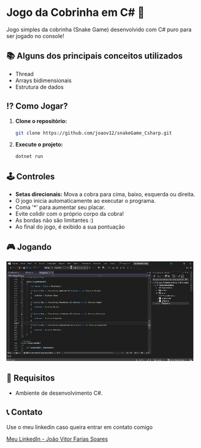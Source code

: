 # Jogo da Cobrinha em C# 🐍

Jogo simples da cobrinha (Snake Game) desenvolvido com C# puro para ser jogado no console! 

## 📚 Alguns dos principais conceitos utilizados
- Thread
- Arrays bidimensionais 
- Estrutura de dados

## ⁉️ Como Jogar?
1. **Clone o repositório:**
    ```bash
    git clone https://github.com/joaov12/snakeGame_Csharp.git
    ```

2. **Execute o projeto:**
    ```bash
    dotnet run
    ```

## 🕹️ Controles
- **Setas direcionais:** Mova a cobra para cima, baixo, esquerda ou direita.
- O jogo inicia automaticamente ao executar o programa.
- Coma '*' para aumentar seu placar.
- Evite colidir com o próprio corpo da cobra!
- As bordas não são limitantes :) 
- Ao final do jogo, é exibido a sua pontuação

## 🎮 Jogando 
![Texto Alternativo](./assets/videoreadme.gif)



## 📜 Requisitos
- Ambiente de desenvolvimento C#.

## 📞 Contato
Use o meu linkedin caso queira entrar em contato comigo

[Meu LinkedIn - João Vitor Farias Soares](https://www.linkedin.com/in/jo%C3%A3o-vitor-farias-soares-216870238/)


